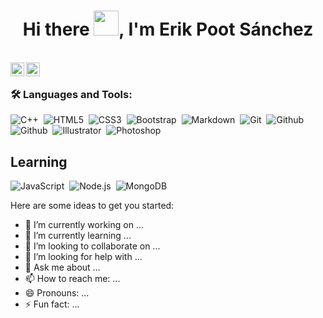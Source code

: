 <h1 align="center">Hi there <img src="https://github.com/sudnyeshtalekar/sudnyeshtalekar/blob/master/Assets/Hi.gif" width="40px">, I'm Erik Poot Sánchez </h1>
<br />

<!--<a href="https://twitter.com/erik_psanchez">
  <img align="left" alt="Erik Poot Sánchez | Twitter" width="22px" src="https://cdn.jsdelivr.net/npm/simple-icons@v3/icons/twitter.svg" />
</a> -->

<a href="https://www.instagram.com/erik_psanchez">
  <img align="left" alt="Erik Poot Sánchez | Instagram" width="22px" src="https://cdn.jsdelivr.net/npm/simple-icons@v3/icons/instagram.svg" />
</a>

<!-- <a href="https://www.facebook.com/erik.pootsanchez">
  <img align="left" alt="Erik Poot Sánchez | Facebook" width="22px" src="https://cdn.jsdelivr.net/npm/simple-icons@v3/icons/facebook.svg" />
</a> -->

<a href="mailto:erikpootsanchez@gmail.com">
  <img align="left" alt="Erik Poot Sánchez | Email" width="22px" src="https://cdn.jsdelivr.net/npm/simple-icons@v3/icons/gmail.svg" />
</a>
<br />

### 🛠️ Languages and Tools:

![C++](https://img.shields.io/badge/-C++-333333?style=flat&logo=c%2B%2B)&nbsp;
![HTML5](https://img.shields.io/badge/-HTML5-333333?style=flat&logo=html5)&nbsp;
![CSS3](https://img.shields.io/badge/-CSS-333333?style=flat&logo=css3)&nbsp;
![Bootstrap](https://img.shields.io/badge/-Bootstrap-333333?style=flat&logo=bootstrap)&nbsp;
![Markdown](https://img.shields.io/badge/-Markdown-333333?style=flat&logo=markdown)&nbsp;
![Git](https://img.shields.io/badge/-Git-333333?style=flat&logo=git)&nbsp;
![Github](https://img.shields.io/badge/-Github-333333?style=flat&logo=github)&nbsp;
![Github](https://img.shields.io/badge/-Github-333333?style=flat&logo=github)&nbsp;
![Illustrator](https://img.shields.io/badge/-Illustrator-333333?style=flat&logo=adobe-illustrator)&nbsp;
![Photoshop](https://img.shields.io/badge/-Photoshop-333333?style=flat&logo=adobe-photoshop)&nbsp;

## Learning
![JavaScript](https://img.shields.io/badge/-JavaScript-333333?style=flat&logo=javascript)&nbsp;
![Node.js](https://img.shields.io/badge/-Node.js-333333?style=flat&logo=node.js)&nbsp;
![MongoDB](https://img.shields.io/badge/-MongoDB-333333?style=flat&logo=mongodb&logoColor=47A248)&nbsp;

Here are some ideas to get you started:

- 🔭 I’m currently working on ...
- 🌱 I’m currently learning ...
- 👯 I’m looking to collaborate on ...
- 🤔 I’m looking for help with ...
- 💬 Ask me about ...
- 📫 How to reach me: ...
- 😄 Pronouns: ...
- ⚡ Fun fact: ...

<!--
**erikpsanchez/erikpsanchez** is a ✨ _special_ ✨ repository because its `README.md` (this file) appears on your GitHub profile.


-->
